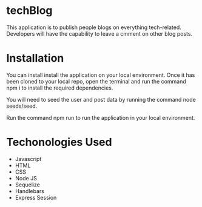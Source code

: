 # techBlog
This application is to publish people blogs on everything tech-related. Developers will have the capability to leave a cmment on other blog posts.

# Installation
You can install install the application on your local environment. Once it has been cloned to your local repo, open the terminal and run the command npm i to install the required dependencies.

You will need to seed the user and post data by running the command node seeds/seed.

Run the command npm run to run the application in your local environment.

# Techonologies Used
- Javascript
- HTML
- CSS
- Node JS
- Sequelize
- Handlebars
- Express Session


